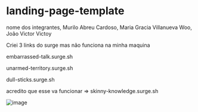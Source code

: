 # landing-page-template
nome dos integrantes, Murilo Abreu Cardoso, Maria Gracia Villanueva Woo, João Victor Victoy

Criei 3 links do surge  mas não funciona na minha maquina

embarrassed-talk.surge.sh

unarmed-territory.surge.sh

dull-sticks.surge.sh

acredito que esse va funcionar  =>  skinny-knowledge.surge.sh

![image](https://user-images.githubusercontent.com/102674086/172084844-314abf8b-fd38-4806-8e49-9f7f26b77e5a.png)
